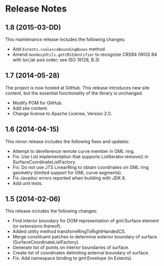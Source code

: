 ﻿# Release Notes

## 1.8 (2015-03-DD)
This maintenance release includes the following changes:

* Add `Extents.coalesceBoundingBoxes` method
* Amend `GeodesyUtils.getCRSIdentifier` to recognize CRS84 (WGS 84 with lon,lat 
axis order; see ISO 19128, B.3)

## 1.7 (2014-05-28)
The project is now hosted at GitHub. This release introduces new site content, 
but the essential functionality of the library is unchanged.

* Modify POM for GitHub.
* Add site content.
* Change license to Apache License, Version 2.0.

## 1.6 (2014-04-15)
This minor release includes the following fixes and updates:

* Attempt to dereference remote curve member in GML ring.
* Fix: Use List implementation that supports ListIterator.remove() in 
SurfaceCoordinateListFactory.
* Fix: Do not use JTS LinearRing to obtain coordinates on GML ring geometry 
(limited support for GML curve segments).
* Fix Javadoc errors reported when building with JDK 8.
* Add unit tests.

## 1.5 (2014-02-06)
This release includes the following changes:

* Find interior boundary for DOM representation of gml:Surface element (or 
extensions thereof).
* Added utility method transformRingToRightHandedCS.
* Merge constituent patches to determine exterior boundary of surface 
(SurfaceCoordinateListFactory).
* Generate list of points on interior boundaries of surface.
* Create list of coordinates delimiting external boundary of surface.
* Fix: Add namespace binding to gml:Envelope (in Extents).
